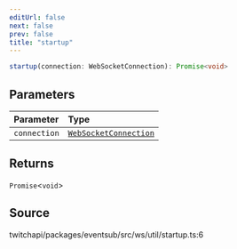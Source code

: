 ```yaml
---
editUrl: false
next: false
prev: false
title: "startup"
---
```


```ts
startup(connection: WebSocketConnection): Promise<void>
```

## Parameters

| Parameter | Type |
| :------ | :------ |
| `connection` | [`WebSocketConnection`](../classes/WebSocketConnection.md) |

## Returns

`Promise`\<`void`\>

## Source

twitchapi/packages/eventsub/src/ws/util/startup.ts:6
